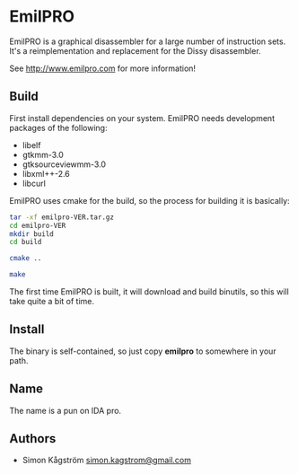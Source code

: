 EmilPRO
========
EmilPRO is a graphical disassembler for a large number of instruction
sets. It's a reimplementation and replacement for the Dissy disassembler.

See http://www.emilpro.com for more information!

Build
-----
First install dependencies on your system. EmilPRO needs development packages of the following:

* libelf
* gtkmm-3.0
* gtksourceviewmm-3.0
* libxml++-2.6
* libcurl

EmilPRO uses cmake for the build, so the process for building it is basically:

```sh
tar -xf emilpro-VER.tar.gz
cd emilpro-VER
mkdir build
cd build

cmake ..

make
```

The first time EmilPRO is built, it will download and build binutils, so this
will take quite a bit of time.

Install
-------
The binary is self-contained, so just copy **emilpro** to somewhere in your path.

Name
----
The name is a pun on IDA pro.


Authors
-------
* Simon Kågström <simon.kagstrom@gmail.com>
 